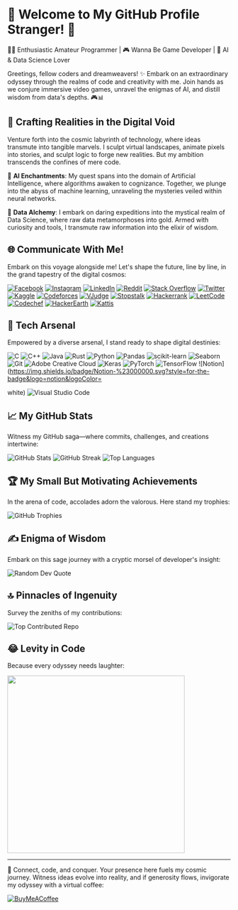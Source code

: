 # 🚀 Welcome to My GitHub Profile Stranger! 🌌

👨‍💻 Enthusiastic Amateur Programmer | 🎮 Wanna Be Game Developer | 🤖 AI & Data Science Lover

Greetings, fellow coders and dreamweavers! ✨ Embark on an extraordinary odyssey through the realms of code and creativity with me. Join hands as we conjure immersive video games, unravel the enigmas of AI, and distill wisdom from data's depths. 🎮📊

## 🌠 Crafting Realities in the Digital Void

Venture forth into the cosmic labyrinth of technology, where ideas transmute into tangible marvels. I sculpt virtual landscapes, animate pixels into stories, and sculpt logic to forge new realities. But my ambition transcends the confines of mere code.

🧠 **AI Enchantments**: My quest spans into the domain of Artificial Intelligence, where algorithms awaken to cognizance. Together, we plunge into the abyss of machine learning, unraveling the mysteries veiled within neural networks.

🤝 **Data Alchemy**: I embark on daring expeditions into the mystical realm of Data Science, where raw data metamorphoses into gold. Armed with curiosity and tools, I transmute raw information into the elixir of wisdom.

## 🌐 Communicate With Me!

Embark on this voyage alongside me! Let's shape the future, line by line, in the grand tapestry of the digital cosmos:

[![Facebook](https://img.shields.io/badge/Facebook-%231877F2.svg?logo=Facebook&logoColor=white)](https://facebook.com/SharifdotG) [![Instagram](https://img.shields.io/badge/Instagram-%23E4405F.svg?logo=Instagram&logoColor=white)](https://instagram.com/sharifdotg) [![LinkedIn](https://img.shields.io/badge/LinkedIn-%230077B5.svg?logo=linkedin&logoColor=white)](https://linkedin.com/in/sharifdotg) [![Reddit](https://img.shields.io/badge/Reddit-%23FF4500.svg?logo=Reddit&logoColor=white)](https://reddit.com/user/SharifdotG) [![Stack Overflow](https://img.shields.io/badge/-Stackoverflow-FE7A16?logo=stack-overflow&logoColor=white)](https://stackoverflow.com/users/22041127) [![Twitter](https://img.shields.io/badge/Twitter-%231DA1F2.svg?logo=Twitter&logoColor=white)](https://twitter.com/SharifdotG) [![Kaggle](https://img.shields.io/badge/Kaggle-%2320BEFF.svg?logo=kaggle&logoColor=white)](https://www.kaggle.com/sharifdotg) [![Codeforces](https://img.shields.io/badge/Codeforces-%23161616.svg?logo=codeforces&logoColor=white)](https://codeforces.com/profile/SharifdotG) [![VJudge](https://img.shields.io/badge/VJudge-%23000000.svg?logo=V&logoColor=white)](https://vjudge.net/user/SharifdotG) [![Stopstalk](https://img.shields.io/badge/Stopstalk-%23333333.svg?logo=stopstalk&logoColor=white)](https://www.stopstalk.com/user/profile/SharifdotG) [![Hackerrank](https://img.shields.io/badge/Hackerrank-%232EC866.svg?logo=hackerrank&logoColor=white)](https://www.hackerrank.com/SharifdotG) [![LeetCode](https://img.shields.io/badge/LeetCode-%23FFA116.svg?logo=leetcode&logoColor=white)](https://leetcode.com/SharifdotG/) [![Codechef](https://img.shields.io/badge/Codechef-%235B4638.svg?logo=codechef&logoColor=white)](https://www.codechef.com/users/sharifdotg) [![HackerEarth](https://img.shields.io/badge/HackerEarth-%232C3454.svg?logo=hackerearth&logoColor=white)](https://www.hackerearth.com/@SharifdotG) [![Kattis](https://img.shields.io/badge/Kattis-%234F648D.svg?logo=kattis&logoColor=white)](https://open.kattis.com/users/sharifdotg)

## 💼 Tech Arsenal

Empowered by a diverse arsenal, I stand ready to shape digital destinies:

![C](https://img.shields.io/badge/c-%2300599C.svg?style=for-the-badge&logo=c&logoColor=white) ![C++](https://img.shields.io/badge/c++-%2300599C.svg?style=for-the-badge&logo=c%2B%2B&logoColor=white) ![Java](https://img.shields.io/badge/java-%23ED8B00.svg?style=for-the-badge&logo=java&logoColor=white) ![Rust](https://img.shields.io/badge/rust-%23000000.svg?style=for-the-badge&logo=rust&logoColor=white) ![Python](https://img.shields.io/badge/python-3670A0?style=for-the-badge&logo=python&logoColor=ffdd54) ![Pandas](https://img.shields.io/badge/pandas-%23150458.svg?style=for-the-badge&logo=pandas&logoColor=white) ![scikit-learn](https://img.shields.io/badge/scikit--learn-%23F7931E.svg?style=for-the-badge&logo=scikit-learn&logoColor=white) ![Seaborn](https://img.shields.io/badge/seaborn-%2326799E.svg?style=for-the-badge&logo=seaborn&logoColor=white) ![Git](https://img.shields.io/badge/git-%23F05032.svg?style=for-the-badge&logo=git&logoColor=white) ![Adobe Creative Cloud](https://img.shields.io/badge/adobe%20creative%20cloud-%23FF0000.svg?style=for-the-badge&logo=adobe%20creative%20cloud&logoColor=white) ![Keras](https://img.shields.io/badge/Keras-%23D00000.svg?style=for-the-badge&logo=Keras&logoColor=white) ![PyTorch](https://img.shields.io/badge/PyTorch-%23EE4C2C.svg?style=for-the-badge&logo=PyTorch&logoColor=white) ![TensorFlow](https://img.shields.io/badge/TensorFlow-%23FF6F00.svg?style=for-the-badge&logo=TensorFlow&logoColor=white) ![Notion](https://img.shields.io/badge/Notion-%23000000.svg?style=for-the-badge&logo=notion&logoColor=

white) ![Visual Studio Code](https://img.shields.io/badge/VSCode-%23007ACC.svg?style=for-the-badge&logo=visual-studio-code&logoColor=white)

## 📈 My GitHub Stats

Witness my GitHub saga—where commits, challenges, and creations intertwine:

![GitHub Stats](https://github-readme-stats.vercel.app/api?username=SharifdotG&theme=onedark&hide_border=false&include_all_commits=false&count_private=true)
![GitHub Streak](https://github-readme-streak-stats.herokuapp.com/?user=SharifdotG&theme=onedark&hide_border=false)
![Top Languages](https://github-readme-stats.vercel.app/api/top-langs/?username=SharifdotG&theme=onedark&hide_border=false&layout=compact)

## 🏆 My Small But Motivating Achievements

In the arena of code, accolades adorn the valorous. Here stand my trophies:

![GitHub Trophies](https://github-profile-trophy.vercel.app/?username=SharifdotG&theme=onedark&no-frame=false&no-bg=false&margin-w=4)

## ✍️ Enigma of Wisdom

Embark on this sage journey with a cryptic morsel of developer's insight:

![Random Dev Quote](https://quotes-github-readme.vercel.app/api?type=vertical&theme=gruvbox)

## 🔝 Pinnacles of Ingenuity

Survey the zeniths of my contributions:

![Top Contributed Repo](https://github-contributor-stats.vercel.app/api?username=SharifdotG&limit=5&theme=onedark&combine_all_yearly_contributions=true)

## 😂 Levity in Code

Because every odyssey needs laughter:

<img src='https://randommeme-five.vercel.app/' style="height: 400px;"/>

---

🔗 Connect, code, and conquer. Your presence here fuels my cosmic journey. Witness ideas evolve into reality, and if generosity flows, invigorate my odyssey with a virtual coffee:

[![BuyMeACoffee](https://img.shields.io/badge/Buy%20Me%20a%20Coffee-ffdd00?style=for-the-badge&logo=buy-me-a-coffee&logoColor=black)](https://buymeacoffee.com/SharifdotG)
